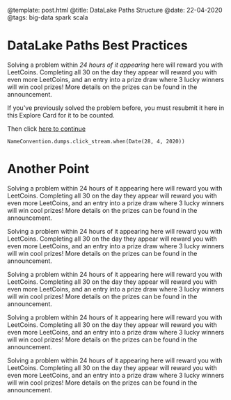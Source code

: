 @template: post.html
@title: DataLake Paths Structure
@date: 22-04-2020
@tags: big-data spark scala

# DataLake Paths Best Practices

Solving a problem within *24 hours of it appearing* here will reward you with LeetCoins. Completing all 30 on the day they appear will reward you with even more LeetCoins, and an entry into a prize draw where 3 lucky winners will win cool prizes! More details on the prizes can be found in the announcement.

If you've previously solved the problem before, you must resubmit it here in this Explore Card for it to be counted.

Then click [here to continue](http://google.com/)

`NameConvention.dumps.click_stream.when(Date(28, 4, 2020))`

# Another Point

Solving a problem within 24 hours of it appearing here will reward you with LeetCoins. Completing all 30 on the day they appear will reward you with even more LeetCoins, and an entry into a prize draw where 3 lucky winners will win cool prizes! More details on the prizes can be found in the announcement.

Solving a problem within 24 hours of it appearing here will reward you with LeetCoins. Completing all 30 on the day they appear will reward you with even more LeetCoins, and an entry into a prize draw where 3 lucky winners will win cool prizes! More details on the prizes can be found in the announcement.

Solving a problem within 24 hours of it appearing here will reward you with LeetCoins. Completing all 30 on the day they appear will reward you with even more LeetCoins, and an entry into a prize draw where 3 lucky winners will win cool prizes! More details on the prizes can be found in the announcement.

Solving a problem within 24 hours of it appearing here will reward you with LeetCoins. Completing all 30 on the day they appear will reward you with even more LeetCoins, and an entry into a prize draw where 3 lucky winners will win cool prizes! More details on the prizes can be found in the announcement.

Solving a problem within 24 hours of it appearing here will reward you with LeetCoins. Completing all 30 on the day they appear will reward you with even more LeetCoins, and an entry into a prize draw where 3 lucky winners will win cool prizes! More details on the prizes can be found in the announcement.
